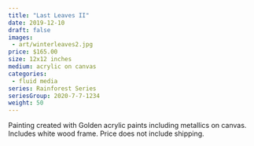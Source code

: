 ```yaml
---
title: "Last Leaves II"
date: 2019-12-10
draft: false
images:
 - art/winterleaves2.jpg
price: $165.00
size: 12x12 inches
medium: acrylic on canvas
categories:
 - fluid media
series: Rainforest Series
seriesGroup: 2020-7-7-1234
weight: 50
---
```


Painting created with Golden acrylic paints including metallics on canvas. Includes white wood frame. Price does not include shipping.

